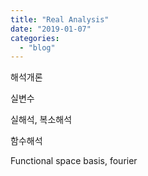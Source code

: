 ```yaml
---
title: "Real Analysis"
date: "2019-01-07"
categories: 
  - "blog"
---
```


해석개론

실변수

실해석, 복소해석

함수해석

Functional space basis, fourier
